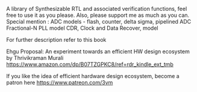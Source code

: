 A library of Synthesizable RTL and associated verification functions, feel free to use it as you please. Also, please support me as much as you can.
Special mention : 
ADC models - flash, counter, delta sigma, pipelined ADC
Fractional-N PLL model
CDR, Clock and Data Recover, model 

For further description refer to this book

Ehgu Proposal: An experiment towards an efficient HW design ecosystem
by Thrivikraman Murali
https://www.amazon.com/dp/B07TZGPKC8/ref=rdr_kindle_ext_tmb

If you like the idea of efficient hardware design ecosystem, become a patron here
https://www.patreon.com/3vm


